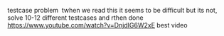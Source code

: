 testcase problem
​
twhen we read this it seems to be difficult but its not,
solve 10-12 different testcases and rthen done
​
https://www.youtube.com/watch?v=DnjdIG6W2xE
best video